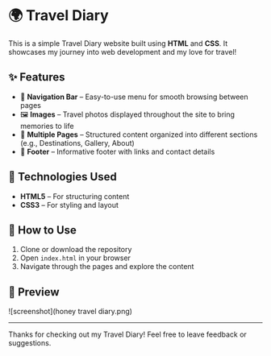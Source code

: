 # 🌍 Travel Diary

This is a simple Travel Diary website built using **HTML** and **CSS**. It showcases my journey into web development and my love for travel!

## ✨ Features

- 🧭 **Navigation Bar** – Easy-to-use menu for smooth browsing between pages
- 🖼️ **Images** – Travel photos displayed throughout the site to bring memories to life
- 📄 **Multiple Pages** – Structured content organized into different sections (e.g., Destinations, Gallery, About)
- 🔻 **Footer** – Informative footer with links and contact details

## 🔧 Technologies Used

- **HTML5** – For structuring content
- **CSS3** – For styling and layout

## 📁 How to Use

1. Clone or download the repository
2. Open `index.html` in your browser
3. Navigate through the pages and explore the content

## 📸 Preview

![screenshot](honey travel diary.png)

---

Thanks for checking out my Travel Diary! Feel free to leave feedback or suggestions.
